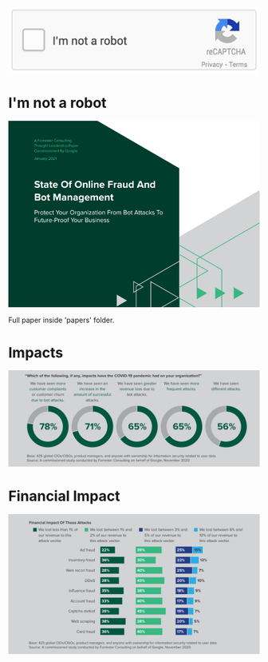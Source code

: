 ![](not-a-robot.gif)

# I'm not a robot

![](bot-management.png)

Full paper inside 'papers' folder.

# Impacts

![](impacts.png)

# Financial Impact

![](financial-impact.png)